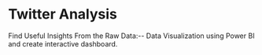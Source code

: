# Twitter Analysis 
Find Useful Insights From the Raw Data:--
Data Visualization using Power BI and create interactive dashboard.
